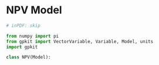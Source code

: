 # NPV Model
```python
# inPDF: skip

from numpy import pi
from gpkit import VectorVariable, Variable, Model, units
import gpkit

class NPV(Model):


```
